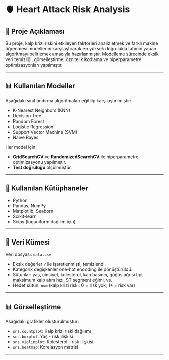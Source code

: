 # 🫀 Heart Attack Risk Analysis

## 📌 Proje Açıklaması

Bu proje, kalp krizi riskini etkileyen faktörleri analiz etmek ve farklı makine öğrenmesi modellerini karşılaştırarak en yüksek doğrulukla tahmin yapan algoritmayı belirlemek amacıyla hazırlanmıştır. Modelleme sürecinde eksik veri temizliği, görselleştirme, öznitelik kodlama ve hiperparametre optimizasyonları yapılmıştır.

---

## 📊 Kullanılan Modeller
Aşağıdaki sınıflandırma algoritmaları eğitilip karşılaştırılmıştır:

- K-Nearest Neighbors (KNN)
- Decision Tree
- Random Forest
- Logistic Regression
- Support Vector Machine (SVM)
- Naive Bayes

Her model için:
- **GridSearchCV** ve **RandomizedSearchCV** ile hiperparametre optimizasyonu yapılmıştır.
- **Test doğruluğu** ölçülmüştür.

---

## 🧪 Kullanılan Kütüphaneler

- Python
- Pandas, NumPy
- Matplotlib, Seaborn
- Scikit-learn
- Scipy (loguniform dağılım için)

---

## 📁 Veri Kümesi

Veri dosyası: `data.csv`  
- Eksik değerler `?` ile işaretlenmişti, temizlendi.
- Kategorik değişkenler one-hot encoding ile dönüştürüldü.
- Sütunlar: yaş, cinsiyet, kolesterol, kan basıncı, göğüs ağrısı tipi, maksimum kalp atım hızı, ST segment eğimi, vs.
- Hedef sütun: `num` (kalp krizi riski: 0 = risk yok, 1+ = risk var)

---

## 📊 Görselleştirme

Aşağıdaki grafikler oluşturulmuştur:
- `sns.countplot`: Kalp krizi riski dağılımı
- `sns.boxplot`: Yaş - risk ilişkisi
- `sns.violinplot`: Kolesterol - risk ilişkisi
- `sns.heatmap`: Korelasyon matrisi

---


